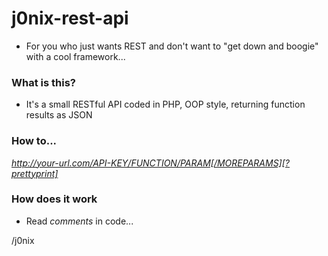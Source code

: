 j0nix-rest-api
==============

* For you who just wants REST and don't want to "get down and boogie" with a cool framework...

### What is this?
* It's a small RESTful API coded in PHP, OOP style, returning function results as JSON

### How to...

*http://your-url.com/API-KEY/FUNCTION/PARAM[/MOREPARAMS][?prettyprint]*

### How does it work

* Read *comments* in code...


/j0nix
